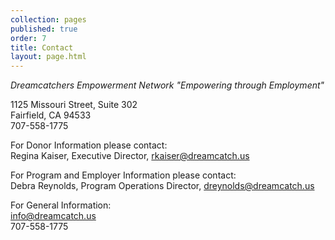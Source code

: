 ```yaml
---
collection: pages
published: true
order: 7
title: Contact
layout: page.html
---
```

_Dreamcatchers Empowerment Network
"Empowering through Employment"_
 
1125 Missouri Street, Suite 302<br>
Fairfield, CA 94533<br>
707-558-1775 <br>

For Donor Information please contact:<br>
Regina Kaiser, Executive Director, [rkaiser@dreamcatch.us](mailto:rkaiser@dreamcatch.us)

For Program and Employer Information please contact:<br>
Debra Reynolds, Program Operations Director, [dreynolds@dreamcatch.us](mailto:dreynolds@dreamcatch.us)

For General Information:<br>
info@dreamcatch.us<br>
707-558-1775
